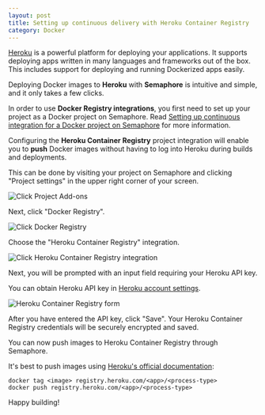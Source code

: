 ```yaml
---
layout: post
title: Setting up continuous delivery with Heroku Container Registry
category: Docker
---
```


[Heroku](https://www.heroku.com/) is a powerful platform for deploying your
applications.  It supports deploying apps written in many languages and
frameworks out of the box. This includes support for deploying and running
Dockerized apps easily.

Deploying Docker images to **Heroku** with **Semaphore** is intuitive and
simple, and it only takes a few clicks.

In order to use **Docker Registry integrations**, you first need to set up
your project as a Docker project on Semaphore. Read
[Setting up continuous integration for a Docker project on Semaphore](/docs/docker/setting-up-continuous-integration-for-docker-project.html)
for more information.

Configuring the **Heroku Container Registry** project integration will enable you
to **push** Docker images without having to log into Heroku during builds and
deployments.

This can be done by visiting your project on Semaphore and clicking "Project
settings" in the upper right corner of your screen.

<img src="/docs/assets/img/docker/shared/click-add-ons.png" class="img-responsive img-bordered" alt="Click Project Add-ons">

Next, click "Docker Registry".

<img src="/docs/assets/img/docker/shared/select-docker-registry.png" class="img-responsive img-bordered" alt="Click Docker Registry">

Choose the "Heroku Container Registry" integration.

<img src="/docs/assets/img/docker/continuous-delivery-heroku-docker-registry/select-heroku-container-registry.png" class="img-responsive img-bordered" alt="Click Heroku Container Registry integration">

Next, you will be prompted with an input field requiring your Heroku API key.

You can obtain Heroku API key in
[Heroku account settings](https://dashboard.heroku.com/account).

<img src="/docs/assets/img/docker/continuous-delivery-heroku-docker-registry/heroku-container-registry-form.png" class="img-responsive img-bordered" alt="Heroku Container Registry form">

After you have entered the API key, click "Save". Your Heroku Container
Registry credentials will be securely encrypted and saved.

You can now push images to Heroku Container Registry through Semaphore.

It's best to push images using
[Heroku's official documentation](https://devcenter.heroku.com/articles/container-registry-and-runtime#pushing-an-existing-image):

```
docker tag <image> registry.heroku.com/<app>/<process-type>
docker push registry.heroku.com/<app>/<process-type>
```

Happy building!
